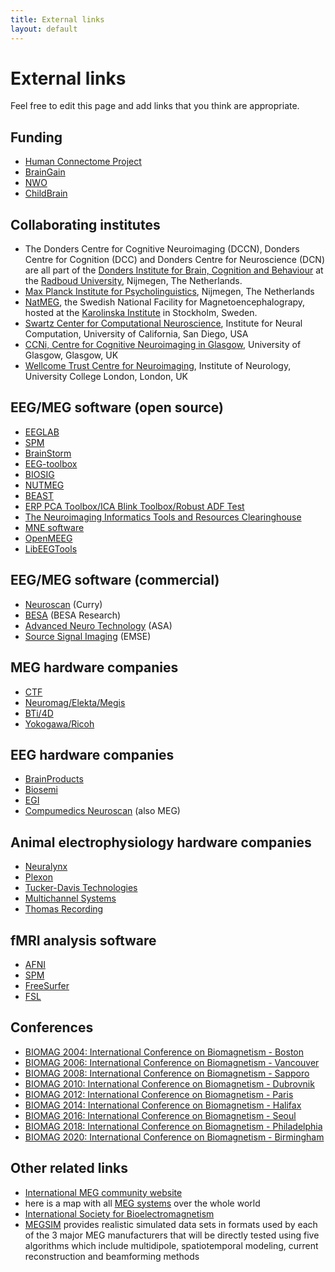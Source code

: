 ```yaml
---
title: External links
layout: default
---
```


# External links

Feel free to edit this page and add links that you think are appropriate.

## Funding

* [Human Connectome Project](http://humanconnectome.org)
* [BrainGain](http://www.braingain.nu)
* [NWO](http://www.nwo.nl)
* [ChildBrain](http://www.childbrain.eu)

## Collaborating institutes
* The Donders Centre for Cognitive Neuroimaging (DCCN), Donders Centre for Cognition (DCC) and Donders Centre for Neuroscience (DCN) are all part of the [Donders Institute for Brain, Cognition and Behaviour](http://www.ru.nl/donders) at the [Radboud University](http://www.ru.nl), Nijmegen, The Netherlands.
* [Max Planck Institute for Psycholinguistics](http://www.mpi.nl), Nijmegen, The Netherlands
* [NatMEG](http://www.natmeg.se), the Swedish National Facility for Magnetoencephalograpy, hosted at the [Karolinska Institute](http://www.ki.se) in Stockholm, Sweden.
* [Swartz Center for Computational Neuroscience](http://sccn.ucsd.edu), Institute for Neural Computation, University of California, San Diego, USA
* [CCNi, Centre for Cognitive Neuroimaging in Glasgow](http://www.ccni.gla.ac.uk), University of Glasgow, Glasgow, UK
* [Wellcome Trust Centre for Neuroimaging](http://www.fil.ion.ucl.ac.uk/), Institute of Neurology, University College London, London, UK

## EEG/MEG software (open source)
* [EEGLAB](http://www.sccn.ucsd.edu/eeglab)
* [SPM](http://www.fil.ion.ucl.ac.uk/spm/)
* [BrainStorm](http://neuroimage.usc.edu/brainstorm)
* [EEG-toolbox](http://eeg.sourceforge.net)
* [BIOSIG](http://biosig.sourceforge.net)
* [NUTMEG](http://nutmeg.berkeley.edu)
* [BEAST](http://www.columbia.edu/~cs2028/beast/beast.htm)
* [ERP PCA Toolbox/ICA Blink Toolbox/Robust ADF Test](http://homepage.mac.com/jdien07/)
* [The Neuroimaging Informatics Tools and Resources Clearinghouse](http://www.nitrc.org/)
* [MNE software](http://www.nmr.mgh.harvard.edu/martinos/userInfo/data/sofMNE.php)
* [OpenMEEG](http://www-sop.inria.fr/odyssee/software/OpenMEEG/)
* [LibEEGTools](http://libeegtools.sf.net)

## EEG/MEG software (commercial)
* [Neuroscan](http://www.neuro.com) (Curry)
* [BESA](http://www.besa.de) (BESA Research)
* [Advanced Neuro Technology](http://www.ant-software.nl) (ASA)
* [Source Signal Imaging](http://www.sourcesignal.com) (EMSE)

## MEG hardware companies
* [CTF](http://www.ctf.com)
* [Neuromag/Elekta/Megis](http://www.neuromag.com)
* [BTi/4D](http://www.4dneuroimaging.com)
* [Yokogawa/Ricoh](http://www.yokogawa.com/rd/pdf/TR/rd-tr-r00038-006.pdf)

## EEG hardware companies
* [BrainProducts](http://www.brainproducts.de)
* [Biosemi](http://www.biosemi.com)
* [EGI](http://www.egi.com)
* [Compumedics Neuroscan](https://compumedicsneuroscan.com/) (also MEG)

## Animal electrophysiology hardware companies
* [Neuralynx](https://neuralynx.com)
* [Plexon](https://plexon.com)
* [Tucker-Davis Technologies](https://www.tdt.com)
* [Multichannel Systems](https://www.multichannelsystems.com)
* [Thomas Recording](https://www.thomasrecording.com)

## fMRI analysis software
* [AFNI](http://afni.nimh.nih.gov/afni)
* [SPM](http://www.fil.ion.ucl.ac.uk/spm)
* [FreeSurfer](http://surfer.nmr.mgh.harvard.edu)
* [FSL](http://www.fmrib.ox.ac.uk/fsl)

## Conferences
* [BIOMAG 2004: International Conference on Biomagnetism - Boston](http://www.biomag2004.net)
* [BIOMAG 2006: International Conference on Biomagnetism - Vancouver](http://www.biomag2006.ca)
* [BIOMAG 2008: International Conference on Biomagnetism - Sapporo](http://www.biomag2008.org)
* [BIOMAG 2010: International Conference on Biomagnetism - Dubrovnik](http://www.biomag2010.org)
* [BIOMAG 2012: International Conference on Biomagnetism - Paris](http://www.biomag2012.org)
* [BIOMAG 2014: International Conference on Biomagnetism - Halifax](http://www.biomag2014.org)
* [BIOMAG 2016: International Conference on Biomagnetism - Seoul](http://www.biomag2016.org)
* [BIOMAG 2018: International Conference on Biomagnetism - Philadelphia](http://www.biomag2018.org)
* [BIOMAG 2020: International Conference on Biomagnetism - Birmingham](http://www.biomag2020.org)

## Other related links
* [International MEG community website](http://megcommunity.org/)
* here is a map with all [MEG systems](http://tinyurl.com/megsystems) over the whole world
* [International Society for Bioelectromagnetism](http://www.isbem.org)
* [MEGSIM](http://portal.mind.unm.edu/megsim) provides realistic simulated data sets in formats used by each of the 3 major MEG manufacturers that will be directly tested using five algorithms which include multidipole, spatiotemporal modeling, current reconstruction and beamforming methods
